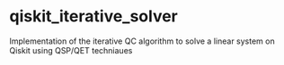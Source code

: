 # qiskit_iterative_solver
Implementation of the iterative QC algorithm to solve a linear system on Qiskit using QSP/QET techniaues
